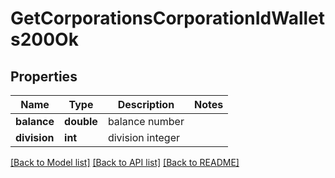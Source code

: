 # GetCorporationsCorporationIdWallets200Ok

## Properties
Name | Type | Description | Notes
------------ | ------------- | ------------- | -------------
**balance** | **double** | balance number | 
**division** | **int** | division integer | 

[[Back to Model list]](../../README.md#documentation-for-models) [[Back to API list]](../../README.md#documentation-for-api-endpoints) [[Back to README]](../../README.md)

